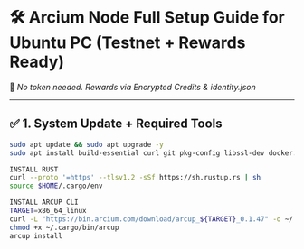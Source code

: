 # 🛠️ Arcium Node Full Setup Guide for Ubuntu PC (Testnet + Rewards Ready)

🔋 *No token needed. Rewards via Encrypted Credits & identity.json*

---

## ✅ 1. System Update + Required Tools

```bash
sudo apt update && sudo apt upgrade -y
sudo apt install build-essential curl git pkg-config libssl-dev docker.io docker-compose -y

INSTALL RUST
curl --proto '=https' --tlsv1.2 -sSf https://sh.rustup.rs | sh
source $HOME/.cargo/env

INSTALL ARCUP CLI
TARGET=x86_64_linux
curl -L "https://bin.arcium.com/download/arcup_${TARGET}_0.1.47" -o ~/.cargo/bin/arcup
chmod +x ~/.cargo/bin/arcup
arcup install
